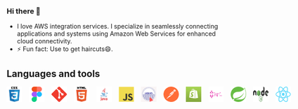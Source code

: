 ### Hi there 👋
  * I love AWS integration services. I specialize in seamlessly connecting applications and systems using Amazon Web Services for enhanced cloud connectivity.
  * ⚡ Fun fact: Use to get haircuts😄.

## Languages and tools

<div style = "display : flex; column-gap : 16px;">

 <img src="assets/css.png" width="35" height="35"/>
 <img src="assets/figma.png" width="35" height="35"/>
 <img src="assets/gitgitaw.png" width="35" height="35"/>
 <img src="assets/html.png" width="35" height="35"/>
 <img src="assets/javava.png" width="35" height="35"/>
 <img src="assets/js.png" width="35" height="35"/>
 <img src="assets/liquid.png" width="35" height="35"/>
 <img src="assets/postpostman.png" width="35" height="35"/>
 <img src="assets/shopify.png" width="35" height="35"/>
 <img src="assets/graphql.png" width="35" height="35"/>
 <img src="assets/spring.svg" width="35" height="35"/>
 <img src="assets/node.png" width="35" height="35"/>
 <img src="assets/react.png" width="35" height="35"/>

</div>



<!--
**gerzon2022/gerzon2022** is a ✨ _special_ ✨ repository because its `README.md` (this file) appears on your GitHub profile.

Here are some ideas to get you started:

- 🔭 I’m currently working on ...
- 🌱 I’m currently learning ...
- 👯 I’m looking to collaborate on ...
- 🤔 I’m looking for help with ...
- 💬 Ask me about ...
- 📫 How to reach me: ...
- 😄 Pronouns: ...
- ⚡ Fun fact: ...
-->
